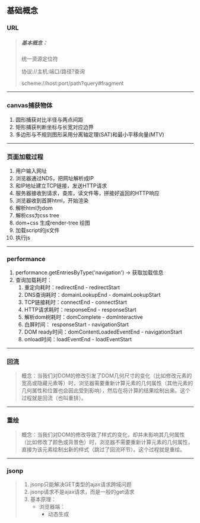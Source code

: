## 基础概念

### URL

> ##### 基本概念：
>
> 统一资源定位符
>
> 协议://主机:端口/路径?查询
>
> scheme://host:port/path?query#fragment

------

### canvas捕获物体

1. 圆形捕获对比半径与两点间距
2. 矩形捕获判断坐标与长宽对应边界
3. 多边形与不规则图形采用分离轴定理(SAT)和最小平移向量(MTV)

___

### 页面加载过程

1. 用户输入网址
2. 浏览器通过NDS，把网址解析成IP
3. 和IP地址建立TCP链接，发送HTTP请求
4. 服务器接收到请求，查库，读文件等，拼接好返回的HTTP响应
5. 浏览器收到首屏html，开始渲染
6. 解析html为dom
7. 解析css为css tree
8. dom+css 生成render-tree 绘图
9. 加载script的js文件
10. 执行js

___

### performance

1. performance.getEntriesByType('navigation') -> 获取加载信息
2. 查询加载耗时：
   1. 重定向耗时：redirectEnd - redirectStart
   2. DNS查询耗时：domainLookupEnd - domainLookupStart
   3. TCP链接耗时：connectEnd - connectStart
   4. HTTP请求耗时：responseEnd - responseStart
   5. 解析dom树耗时：domComplete - domInteractive
   6. 白屏时间： responseStart - navigationStart
   7. DOM ready时间：domContentLoadedEventEnd - navigationStart
   8. onload时间：loadEventEnd - loadEventStart

____

### 回流

> 概念：当我们对DOM的修改引发了DOM几何尺寸的变化（比如修改元素的宽高或隐藏元素等）时，浏览器需要重新计算元素的几何属性（其他元素的几何属性和位置也会因此受到影响），然后在将计算的结果绘制出来。这个过程就是回流（也叫重排）。

------

### 重绘

> 概念：当我们对DOM的修改导致了样式的变化，却并未影响其几何属性（比如修改了颜色或背景色）时，浏览器不需要重新计算元素的几何属性，直接为该元素绘制出新的样式（跳过了回流环节）。这个过程就是重绘。

___

### jsonp

> 1. jsonp只能解决GET类型的ajax请求跨域问题
> 2. jsonp请求不是ajax请求，而是一般的get请求
> 3. 基本原理：
>    - 浏览器端：
>      + 动态生成<script>来请求后台接口（src就是接口的url）
>      + 定义好用于接收响应数据的函数，并将函数名通过请求参数提交给后台
>    - 服务器端：
>      + 接收到请求处理产生的数据后，返回一个个函数调用的js代码，并将结果数据作为实参传入函数调用
>    - 浏览器端：
>      + 接收到响应自动执行函数调用的js代码，也就是执行了提前定义好的回调函数，并得到了需要的结果函数
>

------

### 高阶函数

> ###### 基本概念：
>
> 1. 一类特别的函数
>   1. 接收函数类型的参数
>       2. 返回值也是函数
>
>    2. 例如：
>   1. 定时器: setTimeout() / setInterval()
>    2. Promise: Promise(()=>{}) / then(()=>{},reason=>{})
>   3.  数组遍历相关的方法: forEach() / filter() / map() / reduce() /find() / findIndex()
>       4. 函数对象的bind()
>   5.  antd Form: Form.create()() / Form.getFieldDecorator()()
>    
>3. 高阶函数更新动态，更加具有扩展性

------

### 高阶组件

> ###### 基本概念：
>
> 1. 本质是一个函数
>
> 2. 接收一个组件(被包装组件)，返回一个新的组件(包装组件)，包装组件会向被包装组件传入特点属性
>
> 3. 作用：扩展组件的功能
>
> 4. 也是一种高阶函数：接收一个组件函数，返回一个新的组件函数
>
> 5. 例如：
>
>    a. antd Input: <Input prefix={<Icon type="user" />} />
>

------

### Nginx

> ##### 版本解释：
>
> 1. Mainline version：主力在做的版本，就是开发版
> 2. Stable version：最新稳定版，生产环境上建议使用的版本
> 3. Legacy version：遗留的老版本的稳定版
>
> ##### 命令行：
>
> 1. 格式：nginx -s reload
> 2. 帮助：-? -h
> 3. 使用指定的配置文件：-c
> 4. 指定配置指令：-g
> 5. 指定运行目录：-p
> 6. 发送信号：-s
> 7. 立刻停止服务： -s stop 
> 8. 优雅的停止服务：-s quit
> 9. 重载配置文件：-s reload
> 10. 重新开始记录日志文件：-s reopen
> 11. 测试配置文件是否有语法错误：-t -T
> 12. 打印nginx的版本信息、编译信息等：-v -V
>
> ##### Linux环境：
>
> ###### 1、介绍：
>
> 1. yum -> linux安装包管理工具
>
> ##### 2、安装&启动(Centos)：
>
> 1. yum install nginx #安装nginx
> 2. systemctl start nginx.service # 开启nginx服务
> 3. systemctl enable nginx.service # 跟随系统启动
>
> ##### 拓展：
>
> 1. 什么是服务器：一台电脑(没有显示器)，24小时为用户提供服务。
> 2. 安装流程：主机 -> 操作系统 -> window(.net)/Linux -> tomcat/nginx(软件/反向代理)

------

### Promise

> ###### 基本概念：
>
> ES6异步编程的一种解决方案
>
> 主要解决回调地狱问题
>
> 链式编程
>
> ```javascript
> new Promise((resolve,reject)=>{
>  //resolve('success') -> 成功执行
>  //reject('error') -> 错误终止
> }).then().catch()
> ```
>
> ###### 三种状态：
>
> - pending：等待状态，如，正在进行网络请求，或者定时器没有到时间
> - fulfill：满足状态，主动回调resolve时，便处于该状态，并会回调.then()
> - reject：拒绝状态，主动回调reject时，便处于该状态，并会回调.catch()

------

### Fetch

1. 概念：一个 JavaScript 接口用于访问和操作HTTP管道的零件。

2. fetch基本使用：

   ```javascript
   const url = "";
   fetch(url).then(res => {
     return res.json();
   }, err => console.log(err))
     .then(data => {
       console.log(data)
     }, err => console.log(err))
   
   //async&await使用：
   (async function () {
       try {
           let res = await fetch(url);
           let data = await res.json();
           console.log(data)
       } catch (err) { }
   })()
   ```

3. res能解析的格式：

   - .json()  -> JSON 和数组
   - .arraryBuffer() -> 二进制的数组
   - .blob() -> 二进制大对象（来源于数据库，不需要解析，多用于多媒体文件）
   - .text() -> 文本

------

### React Router

- 安装： npm install react-router-dom -S

- 常用库：

  - react-router -> 核心库，实现了所有路由的核心功能
  - react-router-dom -> 与浏览器DOM配合工作的版本
  - react-router-native -> 与React native配合工作的版本
  - react-router-config -> 用于静态配置

- Router：路由对象，包括所有的路由配置、链接、逻辑等。

  - BrowserRouter

    | 解释                                             |
    | ------------------------------------------------ |
    | 基于HTML5的History API，使用path呈现             |
    | 但不刷新时，服务器没有获得请求，需要服务器端配置 |
    | 刷新时，服务参与其中，服务器配合                 |

  - HashRouter

    | 解释                                 |
    | ------------------------------------ |
    | location.hash，页面不刷新            |
    | 刷新时，服务器也不参与，服务器不配合 |

  - MemoryRouter

    | 解释                             |
    | -------------------------------- |
    | 路由状态保存在内存中，刷新后消息 |
    | 用于非浏览器的环境               |

- Redirect：路由重定向

- Link：路由跳转

```react
//Link path属性：
// 写法1：直接传字符串
<Link to="/abc">TO Page</Link>
// 写法2：传入对象
<Link to={{pathname:"/1",state:{id:1,name:"js"}}}>TO Page</Link>
```

- Route：路由表，也称又有配置

```react
// Route 属性：
// 1. component
<Route exact  path="/" component={Page}></Route>
// 2. render
<Route exact path="/"
    render={props => (
       <Page {...props} data={id:1,name:"js"}></Page>
    )}>
</Route>
```

------

### Vue CLI

1. 概念：Vue CLI 是一个基于 Vue.js 进行快速开发的完整系统

2. runtime-compiler 和 runtime-only的区别：

   - runtime-compiler流程为：template->抽象语法树(AST)->render->虚拟DOM->真实DOM
   - runtime-only流程为：render->虚拟DOM->真实DOM

   ```javascript
   render: h => h(App)  //createElement
   ```

3. 自定义配置文件：vue.config.js

------

### Vue Router

1. 概念：Vue Router 是 Vue.js 官方的路由管理器
2. 基本配置：
   - 安装vue-router
   - Vue.use ->创建Vue-router对象 -> 挂载到Vue实例
   - 创建组件，配置映射关系
3. 路由守卫：
   - 全局导航守卫
   - 路由独享守卫
   - 组件类守卫

> ##### 拓展使用：
>
> ##### keep-alive：
>
> - 作用：对组件进行缓存，从而节省性能
> - 属性：include：包含路由name。exclude：不包含路由name。
> - 被切换时组件的activated、deactivated这两个生命周期钩子函数会被执行
>
> ###### Vue Router mode模式：
>
> - hash模式 ：
> - 原理：location.hash
> - history模式：
> - 原理：history.pushState | history.replaceState
>
> ###### Vue Router 动态传参方式：
>
> - query类型:
> - 1. 路由格式：/router
>   2. 传递方式：对象中使用query的key作物传递方式（{path:"/router",query:{id:'123'}}）
>   3. 传递后形成的路径：/router?id=123
> - params类型:
> - 1. 路由格式：/router/:id
>   2. 传递方式：在path后面跟上对应值
>   3. 传递后形成的路径：/router/123

------

### Vue 响应式

1. 流程：
   - 实例化Vue对象 
   - 解析el模板Compile -> 初始化View视图
   - Observer劫持所有data属性-> 每个属性各生成一个发布者 -> 添加订阅 -> 监听变化通知订阅者 -> 更新View视图
2. 修改数据时如果监听发生改变？
   - Object.defineProperty -> 劫持对象属性
3. 当数据改变如何通知界面刷新？
   - 发布订阅模式
4. 基本实现原理:

```javascript
class Vue {
    constructor(options) {
        //保存数据
        this.$options = options;
        this.$el = options.el;
        this.$data = options.data;

        //将数据添加到响应式系统中
        new Observer(this.$data);

        //代理数据
        Object.keys(this.$data).map(key => {
            this._proxy(key)
        })

        //处理DOM
        new Compiler(this.$el, this);
    }

    _proxy(key) {
        Object.defineProperty(this, key, {
            enumerable: true,
            configurable: true,
            get() {
                return this.$data[key]
            },
            set(newValue) {
                this.$data[key] = newValue;
            }
        })
    }
}

class Observer {
    constructor(data) {
        this.data = data;
        Object.keys(this.data).map(key => {
            this.defineReactive(this.data, key, this.data[key])
        })
    }

    defineReactive(data, key, val) {
        const dep = new Dep();
        Object.defineProperty(data, key, {
            enumerable: true,
            configurable: true,
            get() {
                if (Dep.traget) {
                    dep.addSub(Dep.traget);
                    Dep.traget = null;
                }
                return val;
            },
            set(newValue) {
                if (newValue === val) return;
                val = newValue;
                dep.notify();
            }
        })
    }
}

class Dep {
    constructor() {
        this.subs = [];
    }
    addSub(sub) {
        this.subs.push(sub);
    }
    notify() {
        this.subs.map(sub => {
            sub.updated();
        })
    }
}

class Watcher {
    constructor(node, name, vm) {
        this.node = node;
        this.name = name;
        this.vm = vm;
        Dep.traget = this;
        this.updated();        
    }

    updated() {
        this.node.nodeValue = this.vm[this.name];
        this.node.value = this.vm[this.name];
        this.node.innerHTML = this.vm[this.name];
    }
}

const reg = /\{\{(.*)\}\}/;
class Compiler {
    constructor(el, vm) {
        this.el = document.querySelector(el)
        this.vm = vm;
        this.flag = this._createFragment();
        this.el.appendChild(this.flag);
    }

    _createFragment() {
        const flag = document.createDocumentFragment();
        let child;
        while (child = this.el.firstChild) {
            this._compile(child);
            flag.appendChild(child);
        }
        return flag;
    }

    _compile(node) {
        if (node.nodeType == 3) {
            if (reg.test(node.nodeValue)) {
                const name = RegExp.$1.trim();
                new Watcher(node, name, this.vm);
            }
        }
        if (node.nodeType == 1) {
            const attrs = node.attributes;
            let name;
            if (attrs.hasOwnProperty("v-model")) {
                name = attrs["v-model"].nodeValue;
                node.addEventListener("input", e => {
                    this.vm[name] = e.target.value;
                });
            } else {
                if (reg.test(node.outerHTML)) {
                    name = RegExp.$1.trim();
                }
            }
            new Watcher(node, name, this.vm);
        }
    }
}
```

------

### Flux 概念

1. 概念：Flux是由Facebook官方提出的一套前端应用的框架模式
2. 核心思想：单向数据流
3. 剑指MVC模式
4. 2013年与React同时发布，Facebook认为React与Flux可以相辅相成，构建大型JavaScript应用
5. 而后，Redux继承了Flux的模式思想，青出于蓝而胜于蓝
6. 流程：
   - Dispatcher：分发Action,维持与Store的逻辑关系
   - Store：存储数据，处理数据，JS对象
   - Action：Dispatcher分发的JS对象
   - View：视图
   - 与Controller相比，Dispatcher暴露的接口是不变的
   - Store改变后，View更新
   - View希望更新Store无法直接操作，因为Store只要get方法，没有set方法。View需要向Dispatcher抛出Action来间接改变Store

------

### MVC 框架

1. Module: 用于存放数据 ；View: 用于更新DOM；Controller: 调用Module给View渲染使用

2. M与C是双向数据流，V和C是单向数据流

3. HTML+CSS+JavaScript的分离，本质上不是“分而治之“的，在JavaScript中业务逻辑和界面逻辑混在一起非常难受，所以势必无法用于构造大型的前端应用

4. Facebook开始使用MVC模式，但很快发现：

   + MVC模式让代码变得非常复杂，主要体现为不同模块之间的依赖和耦合增加

   + 当一位开发者修改一段代码后，会迅速影响到依赖这个模块的其他模块，代码变得脆弱，不可预测
   + MVC框架中，开发者为了图省事，经常选择不去扩展Controller，而是直接再Model和View之间通信

------

### Rudex

1. 流程：

   - Action -> Dispatcher -> Reducer -> Store -> View 
   - View -> Action -> Dispatcher

2. 演示：

   ```javascript
   //1. 引入redux
   import { createStore } from 'redux'
   
   //2. 创建一个reducer函数，用于状态更新
   // reducer(state, action) 返回一个新对象
   const defaultData = { id: 1, name: "小火龙" };
   function reducer(state = defaultData, action) {
       let newState=JSON.parse(JSON.stringify(state))
       if (action.type === "merge") {
           Object.keys(action.data).forEach(key=>{
               newState[key]=action.data[key];
           });
           return newState;
       }
       return state;
   }
   
   //3. 创建store
   let store = createStore(reducer);
   
   //4. 当有人读取store中的state时，通过getState来调用
   let state = store.getState();
   console.log(state);
   
   //5. 订阅
   store.subscribe(()=>{
       console.log(store.getState());
   })
   
   //6. 用dispatcher来修改store中的state
   store.dispatch({
       data: {
           level: 5,
           skill: ["撞击"]
       },
       type: "merge"
   });
   console.log(store.getState());
   ```

____

### Web攻击

#### XSS

1. XSS (Cross-Site Scripting)，跨站脚本攻击，因为缩写和 CSS重叠，所以只能叫 XSS。跨站脚本攻击是指通过存在安全漏洞的Web网站注册用户的浏览器内运行非法的HTML标签或JavaScript进行的⼀种攻击。

2. 跨站脚本攻击有可能造成以下影响:
   + 利用虚假输入表单骗取用户个人信息。
   + 利用脚本窃取用户的Cookie值，被害者在不知情的情况下，帮助攻击者发送恶意请求。
   + 显示伪造的文章或图片。
3. 防范手段：
   + HEAD 设置 X-XSS-Protection
   + 设置HttpOnly Cookie 防止被客户端窃取cookie
   + CSP（内容安全策略）
   + 转义字符
   + 白名单
   + 黑名单

#### CSRF

1. CSRF(Cross Site Request Forgery)，即跨站请求伪造，是一种常见的Web攻击，它利用用户已登录的身份，在用户毫不知情的情况下，以用户的名义完成非法操作。
2. 有可能造成以下影响:
   + 利用用户登录态，完成某些业务请求
   + 盗取用户资金
   + 冒充用户发帖背锅
   + 损害网站声誉
3. 防范手段：
   + 禁止第三方网站带Cookie - 有兼容性问题
   + Referer Check - Https不发送referer
   + 验证码

#### 点击劫持

1. 点击劫持是一种视觉欺骗的攻击手段。攻击者将需要攻击的网站通过 iframe 嵌套的方式嵌入自己的网页中，并将 iframe 设置为透明，在页面中透出一个按钮诱导用户点击。

2. 有可能造成以下影响:

   + 用户不知情的情况下完成某些业务操作

3. 防范手段：

   + 设置 X-FRAME-OPTIONS

     + DENY：表示页面不允许通过 iframe 的方式展示
     + SAMEORIGIN：表示页面可以在相同域名下通过 iframe 的方式展示
     + ALLOW-FROM：表示页面可以在指定来源的 iframe 中展示

   + js判断是否是iframe被嵌入在iframe中，如果嵌入，就直接跳转回原链接

     ```html
     <html>
         <head>
             <style id="click-jack">
                 html {
                 display: none !important;
                 }
             </style>
         </head>
         <body>
             <script>
                 if (self == top) {
                 var style = document.getElementById('click-jack')
                 	document.body.removeChild(style)
                 } else {
                 	top.location = self.location
                 }
             </script>
         </body>
     </html>    
     ```

#### SQL注入

1. 通过注入有sql含义的字符（比如 `1'or'1'='1`）提交，来通过 sql查询密码等信息时，因为后端直接拼sql接字符串等原因，完成了用户信息的验证。
2. 有可能造成以下影响:
   + 登录任何用户账号，行使该用户权限下的所有业务
   + 盗取用户资金
   + 冒充用户发帖背锅
   + 损害网站声誉
   + 危害整个平台的管理运行
3. 防范手段：
   + 所有的查询语句建议使用数据库提供的参数化查询接口，参数化的语句使用参数而不是将用户输入变量嵌入到 SQL 语句中，即不要直接拼接 SQL 语句句。
   + 严格限制Web应用的数据库的操作权限，给此用户提供仅能够满足其工作的最低权限，从而最大限度的减少注入攻击对数据库的危害后端代码检查输入的数据是否符合预期，严格限制变量的类型，例如使用正则表达式进行一些匹配处理。
   + 对进入数据库的特殊字符（'，"，\，<，>，&，*，; 等）进行转义处理，或编码转换。

#### OS注入

1. OS命令注入攻击指通过Web应用，执行非法的操作系统命令达到攻击的目的。只要在能调用Shell函数的地方就有存在被攻击的风险。倘若调用Shell时存在疏漏，就可以执行插入的非法命令。其实，OS命令注入和SQL注入差不多，只不过SQL注入是针对数据库的，而OS命令注入是针对操作系统的。
2. 有可能造成以下影响:
   + 影响计算机某些操作
   + 危害整个项目的开发运行
3. 防范手段：
   + 选择不调用OS命令的实现方法
   + 不将外界输入的字符串传递给命令行参数
   + 使用安全的函数对传递给OS命令参数进行转义

#### 请求劫持

1. DNS服务器(DNS解析各个步骤)被篡改，修改了域名解析的结果，使得访问到的不是预期的ip。
2. 有可能造成以下影响:
   + 套取用户信息
3. 防范手段：
   + HTTP劫持 运营商劫持，此时只能升级HTTPS了

#### DDOS

1. DDOS 不是一种攻击，而是一大类攻击的总称。它有几十种类型，新的攻击方法还在不断发明出来。网站运行的各个环节，都可以是攻击目标。只要把一个环节攻破，使得整个流程跑不起来，就达到了痪服务的目的。
2. 有可能造成以下影响:
   + 服务器宕机，整个或部分业务瘫痪
3. 防范手段：
   + 备份网站
     备份网站不一定是全功能的，如果能做到全静态浏览，就能满足需求。最低限度应该可以显示公告，告诉用户，网站出了了问题，正在全力抢修。
   + HTTP 请求的拦截
     硬件 服务器 防火墙
   + 带宽扩容 + CDN
     提高犯罪成本
4. 详见阮一峰的[DDOS 攻击的防范教程](http://www.ruanyifeng.com/blog/2018/06/ddos.html)  

____

